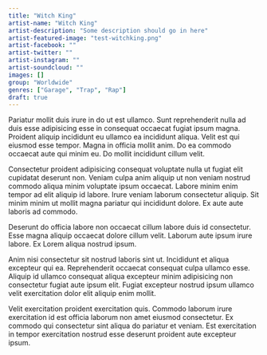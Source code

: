 ```yaml
---
title: "Witch King"
artist-name: "Witch King"
artist-description: "Some description should go in here"
artist-featured-image: "test-witchking.png"
artist-facebook: ""
artist-twitter: ""
artist-instagram: ""
artist-soundcloud: ""
images: []
group: "Worldwide"
genres: ["Garage", "Trap", "Rap"]
draft: true
---
```


Pariatur mollit duis irure in do ut est ullamco. Sunt reprehenderit nulla ad duis esse adipisicing esse in consequat occaecat fugiat ipsum magna. Proident aliquip incididunt eu ullamco ea incididunt aliqua. Velit est qui eiusmod esse tempor. Magna in officia mollit anim. Do ea commodo occaecat aute qui minim eu. Do mollit incididunt cillum velit.

Consectetur proident adipisicing consequat voluptate nulla ut fugiat elit cupidatat deserunt non. Veniam culpa anim aliquip ut non veniam nostrud commodo aliqua minim voluptate ipsum occaecat. Labore minim enim tempor ad elit aliquip id labore. Irure veniam laborum consectetur aliquip. Sit minim minim ut mollit magna pariatur qui incididunt dolore. Ex aute aute laboris ad commodo.

Deserunt do officia labore non occaecat cillum labore duis id consectetur. Esse magna aliquip occaecat dolore cillum velit. Laborum aute ipsum irure labore. Ex Lorem aliqua nostrud ipsum.

Anim nisi consectetur sit nostrud laboris sint ut. Incididunt et aliqua excepteur qui ea. Reprehenderit occaecat consequat culpa ullamco esse. Aliquip id ullamco consequat aliqua excepteur minim adipisicing non consectetur fugiat aute ipsum elit. Fugiat excepteur nostrud ipsum ullamco velit exercitation dolor elit aliquip enim mollit.

Velit exercitation proident exercitation quis. Commodo laborum irure exercitation id est officia laborum non amet eiusmod consectetur. Ex commodo qui consectetur sint aliqua do pariatur et veniam. Est exercitation in tempor exercitation nostrud esse deserunt proident aute excepteur ipsum.
